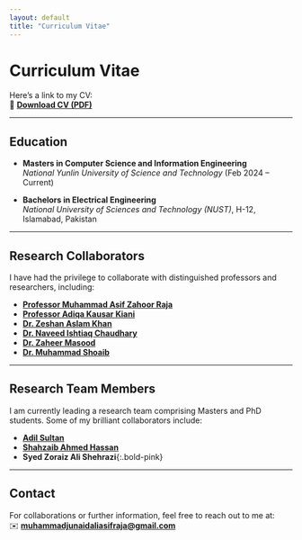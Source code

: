 ```yaml
---
layout: default
title: "Curriculum Vitae"
---
```


# Curriculum Vitae

Here’s a link to my CV:  
📄 [**Download CV (PDF)**](assets/cv.pdf)

---

## Education

- **Masters in Computer Science and Information Engineering**  
  *National Yunlin University of Science and Technology* (Feb 2024 – Current)

- **Bachelors in Electrical Engineering**  
  *National University of Sciences and Technology (NUST)*, H-12, Islamabad, Pakistan

---

## Research Collaborators

I have had the privilege to collaborate with distinguished professors and researchers, including:

- [**Professor Muhammad Asif Zahoor Raja**](https://scholar.google.com/citations?user=g0-jYpcAAAAJ&hl=en&oi=ao)  
- [**Professor Adiqa Kausar Kiani**](https://scholar.google.com/citations?user=0UX15N0AAAAJ&hl=en)  
- [**Dr. Zeshan Aslam Khan**](https://scholar.google.com/citations?user=RcKNS4UAAAAJ&hl=en)  
- [**Dr. Naveed Ishtiaq Chaudhary**](https://scholar.google.com.pk/citations?user=okVMi4UAAAAJ&hl=en)  
- [**Dr. Zaheer Masood**](https://scholar.google.com/citations?user=j9pWRmkAAAAJ&hl=en)  
- [**Dr. Muhammad Shoaib**](https://scholar.google.com/citations?user=uWdWliwAAAAJ&hl=en)

---

## Research Team Members

I am currently leading a research team comprising Masters and PhD students. Some of my brilliant collaborators include:

- [**Adil Sultan**](https://scholar.google.com/citations?user=f-so7jsAAAAJ&hl=en)  
- [**Shahzaib Ahmed Hassan**](https://scholar.google.com/citations?user=1xD1zTQAAAAJ&hl=en)  
- **Syed Zoraiz Ali Shehrazi**{:.bold-pink}
---

## Contact

For collaborations or further information, feel free to reach out to me at:  
✉️ [**muhammadjunaidaliasifraja@gmail.com**](mailto:muhammadjunaidaliasifraja@gmail.com)